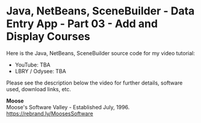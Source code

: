 # Java, NetBeans, SceneBuilder - Data Entry App - Part 03 - Add and Display Courses

Here is the Java, NetBeans, SceneBuilder source code for my video tutorial:
* YouTube: TBA
* LBRY / Odysee: TBA

Please see the description below the video for further details, software used, download links, etc.

**Moose**
<br>Moose's Software Valley - Established July, 1996.
<br>https://rebrand.ly/MoosesSoftware

